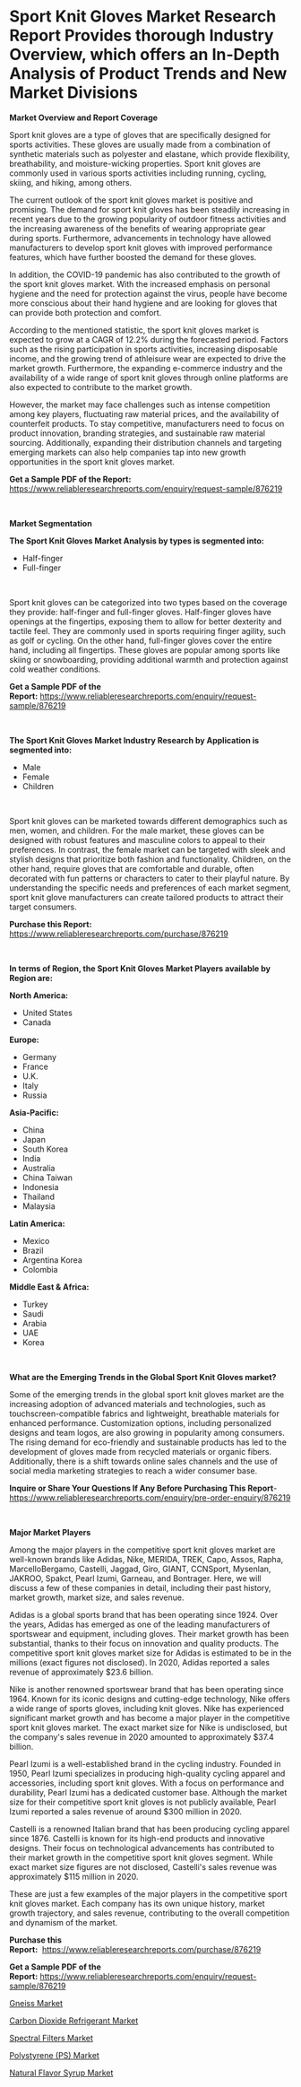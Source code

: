 <p><h1>Sport Knit Gloves Market Research Report Provides thorough Industry Overview, which offers an In-Depth Analysis of Product Trends and New Market Divisions</h1></p><p><strong>Market Overview and Report Coverage</strong></p>
<p><p>Sport knit gloves are a type of gloves that are specifically designed for sports activities. These gloves are usually made from a combination of synthetic materials such as polyester and elastane, which provide flexibility, breathability, and moisture-wicking properties. Sport knit gloves are commonly used in various sports activities including running, cycling, skiing, and hiking, among others.</p><p>The current outlook of the sport knit gloves market is positive and promising. The demand for sport knit gloves has been steadily increasing in recent years due to the growing popularity of outdoor fitness activities and the increasing awareness of the benefits of wearing appropriate gear during sports. Furthermore, advancements in technology have allowed manufacturers to develop sport knit gloves with improved performance features, which have further boosted the demand for these gloves.</p><p>In addition, the COVID-19 pandemic has also contributed to the growth of the sport knit gloves market. With the increased emphasis on personal hygiene and the need for protection against the virus, people have become more conscious about their hand hygiene and are looking for gloves that can provide both protection and comfort.</p><p>According to the mentioned statistic, the sport knit gloves market is expected to grow at a CAGR of 12.2% during the forecasted period. Factors such as the rising participation in sports activities, increasing disposable income, and the growing trend of athleisure wear are expected to drive the market growth. Furthermore, the expanding e-commerce industry and the availability of a wide range of sport knit gloves through online platforms are also expected to contribute to the market growth.</p><p>However, the market may face challenges such as intense competition among key players, fluctuating raw material prices, and the availability of counterfeit products. To stay competitive, manufacturers need to focus on product innovation, branding strategies, and sustainable raw material sourcing. Additionally, expanding their distribution channels and targeting emerging markets can also help companies tap into new growth opportunities in the sport knit gloves market.</p></p>
<p><strong>Get a Sample PDF of the Report:</strong> <a href="https://www.reliableresearchreports.com/enquiry/request-sample/876219">https://www.reliableresearchreports.com/enquiry/request-sample/876219</a></p>
<p>&nbsp;</p>
<p><strong>Market Segmentation</strong></p>
<p><strong>The Sport Knit Gloves Market Analysis by types is segmented into:</strong></p>
<p><ul><li>Half-finger</li><li>Full-finger</li></ul></p>
<p>&nbsp;</p>
<p><p>Sport knit gloves can be categorized into two types based on the coverage they provide: half-finger and full-finger gloves. Half-finger gloves have openings at the fingertips, exposing them to allow for better dexterity and tactile feel. They are commonly used in sports requiring finger agility, such as golf or cycling. On the other hand, full-finger gloves cover the entire hand, including all fingertips. These gloves are popular among sports like skiing or snowboarding, providing additional warmth and protection against cold weather conditions.</p></p>
<p><strong>Get a Sample PDF of the Report:</strong>&nbsp;<a href="https://www.reliableresearchreports.com/enquiry/request-sample/876219">https://www.reliableresearchreports.com/enquiry/request-sample/876219</a></p>
<p>&nbsp;</p>
<p><strong>The Sport Knit Gloves Market Industry Research by Application is segmented into:</strong></p>
<p><ul><li>Male</li><li>Female</li><li>Children</li></ul></p>
<p>&nbsp;</p>
<p><p>Sport knit gloves can be marketed towards different demographics such as men, women, and children. For the male market, these gloves can be designed with robust features and masculine colors to appeal to their preferences. In contrast, the female market can be targeted with sleek and stylish designs that prioritize both fashion and functionality. Children, on the other hand, require gloves that are comfortable and durable, often decorated with fun patterns or characters to cater to their playful nature. By understanding the specific needs and preferences of each market segment, sport knit glove manufacturers can create tailored products to attract their target consumers.</p></p>
<p><strong>Purchase this Report:</strong>&nbsp; <a href="https://www.reliableresearchreports.com/purchase/876219">https://www.reliableresearchreports.com/purchase/876219</a></p>
<p>&nbsp;</p>
<p><strong>In terms of Region, the Sport Knit Gloves Market Players available by Region are:</strong></p>
<p>
    <p> <strong> North America: </strong>
        <ul>
            <li>United States</li>
            <li>Canada</li>
        </ul>
        </p> 
    <p> <strong> Europe: </strong>
        <ul>
            <li>Germany</li>
            <li>France</li>
            <li>U.K.</li>
            <li>Italy</li>
            <li>Russia</li>
        </ul>
        </p> 
    <p> <strong> Asia-Pacific: </strong>
        <ul>
            <li>China</li>
            <li>Japan</li>
            <li>South Korea</li>
            <li>India</li>
            <li>Australia</li>
            <li>China Taiwan</li>
            <li>Indonesia</li>
            <li>Thailand</li>
            <li>Malaysia</li>
        </ul>
        </p> 
    <p> <strong> Latin America: </strong>
        <ul>
            <li>Mexico</li>
            <li>Brazil</li>
            <li>Argentina Korea</li>
            <li>Colombia</li>
        </ul>
        </p> 
    <p> <strong> Middle East & Africa: </strong>
        <ul>
            <li>Turkey</li>
            <li>Saudi</li>
            <li>Arabia</li>
            <li>UAE</li>
            <li>Korea</li>
        </ul>
    </p>
    </p>
<p>&nbsp;</p>
<p><strong>What are the Emerging Trends in the Global Sport Knit Gloves market?</strong></p>
<p><p>Some of the emerging trends in the global sport knit gloves market are the increasing adoption of advanced materials and technologies, such as touchscreen-compatible fabrics and lightweight, breathable materials for enhanced performance. Customization options, including personalized designs and team logos, are also growing in popularity among consumers. The rising demand for eco-friendly and sustainable products has led to the development of gloves made from recycled materials or organic fibers. Additionally, there is a shift towards online sales channels and the use of social media marketing strategies to reach a wider consumer base.</p></p>
<p><strong>Inquire or Share Your Questions If Any Before Purchasing This Report</strong>- <a href="https://www.reliableresearchreports.com/enquiry/pre-order-enquiry/876219">https://www.reliableresearchreports.com/enquiry/pre-order-enquiry/876219</a></p>
<p>&nbsp;</p>
<p><strong>Major Market Players</strong></p>
<p><p>Among the major players in the competitive sport knit gloves market are well-known brands like Adidas, Nike, MERIDA, TREK, Capo, Assos, Rapha, MarcelloBergamo, Castelli, Jaggad, Giro, GIANT, CCNSport, Mysenlan, JAKROO, Spakct, Pearl Izumi, Garneau, and Bontrager. Here, we will discuss a few of these companies in detail, including their past history, market growth, market size, and sales revenue.</p><p>Adidas is a global sports brand that has been operating since 1924. Over the years, Adidas has emerged as one of the leading manufacturers of sportswear and equipment, including gloves. Their market growth has been substantial, thanks to their focus on innovation and quality products. The competitive sport knit gloves market size for Adidas is estimated to be in the millions (exact figures not disclosed). In 2020, Adidas reported a sales revenue of approximately $23.6 billion.</p><p>Nike is another renowned sportswear brand that has been operating since 1964. Known for its iconic designs and cutting-edge technology, Nike offers a wide range of sports gloves, including knit gloves. Nike has experienced significant market growth and has become a major player in the competitive sport knit gloves market. The exact market size for Nike is undisclosed, but the company's sales revenue in 2020 amounted to approximately $37.4 billion.</p><p>Pearl Izumi is a well-established brand in the cycling industry. Founded in 1950, Pearl Izumi specializes in producing high-quality cycling apparel and accessories, including sport knit gloves. With a focus on performance and durability, Pearl Izumi has a dedicated customer base. Although the market size for their competitive sport knit gloves is not publicly available, Pearl Izumi reported a sales revenue of around $300 million in 2020.</p><p>Castelli is a renowned Italian brand that has been producing cycling apparel since 1876. Castelli is known for its high-end products and innovative designs. Their focus on technological advancements has contributed to their market growth in the competitive sport knit gloves segment. While exact market size figures are not disclosed, Castelli's sales revenue was approximately $115 million in 2020.</p><p>These are just a few examples of the major players in the competitive sport knit gloves market. Each company has its own unique history, market growth trajectory, and sales revenue, contributing to the overall competition and dynamism of the market.</p></p>
<p><strong>Purchase this Report:</strong>&nbsp;&nbsp;<a href="https://www.reliableresearchreports.com/purchase/876219">https://www.reliableresearchreports.com/purchase/876219</a></p>
<p></p>
<p><strong>Get a Sample PDF of the Report:</strong>&nbsp;<a href="https://www.reliableresearchreports.com/enquiry/request-sample/876219">https://www.reliableresearchreports.com/enquiry/request-sample/876219</a></p>
<p><p><a href="https://www.linkedin.com/pulse/gneiss-market-challenges-opportunities-growth-drivers-znple/">Gneiss Market</a></p><p><a href="https://www.linkedin.com/pulse/carbon-dioxide-refrigerant-market-size-share-amp-trends-vzvxe/">Carbon Dioxide Refrigerant Market</a></p><p><a href="https://github.com/GroverBarry/Market-Research-Report-List-1/blob/main/spectral-filters-market.md">Spectral Filters Market</a></p><p><a href="https://issuu.com/reportprime-2/docs/polystyrene-ps-market-size-2030.pptx?fr=xKAE9_zU1NQ">Polystyrene (PS) Market</a></p><p><a href="https://www.reportprime.com/natural-flavor-syrup-r6430">Natural Flavor Syrup Market</a></p></p>